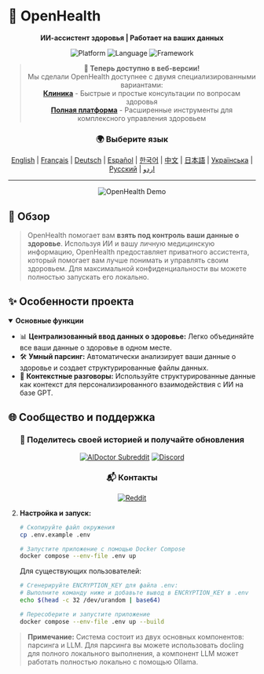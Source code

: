 # 🚀 **OpenHealth**

<div align="center">

**ИИ-ассистент здоровья | Работает на ваших данных**

<p align="center">
  <img src="https://img.shields.io/badge/Platform-Web-blue?style=for-the-badge" alt="Platform">
  <img src="https://img.shields.io/badge/Language-TypeScript-blue?style=for-the-badge" alt="Language">
  <img src="https://img.shields.io/badge/Framework-Next.js-black?style=for-the-badge" alt="Framework">
</p>

> **📢 Теперь доступно в веб-версии!**  
> Мы сделали OpenHealth доступнее с двумя специализированными вариантами:  
> **[Клиника](https://qna.open-health.me/)** - Быстрые и простые консультации по вопросам здоровья  
> **[Полная платформа](https://www.open-health.me/)** - Расширенные инструменты для комплексного управления здоровьем

### 🌍 Выберите язык
[English](../../README.md) | [Français](README.fr.md) | [Deutsch](README.de.md) | [Español](README.es.md) | [한국어](README.ko.md) | [中文](README.zh.md) | [日本語](README.ja.md) | [Українська](README.uk.md) | [Русский](README.ru.md) | [اردو](README.ur.md)

</div>

---

<p align="center">
  <img src="/intro/openhealth.avif" alt="OpenHealth Demo">
</p>

## 🌟 Обзор

> OpenHealth помогает вам **взять под контроль ваши данные о здоровье**. Используя ИИ и вашу личную медицинскую информацию,
> OpenHealth предоставляет приватного ассистента, который помогает вам лучше понимать и управлять своим здоровьем. Для максимальной конфиденциальности вы можете полностью запускать его локально.

## ✨ Особенности проекта

<details open>
<summary><b>Основные функции</b></summary>

- 📊 **Централизованный ввод данных о здоровье:** Легко объединяйте все ваши данные о здоровье в одном месте.
- 🛠️ **Умный парсинг:** Автоматически анализирует ваши данные о здоровье и создает структурированные файлы данных.
- 🤝 **Контекстные разговоры:** Используйте структурированные данные как контекст для персонализированного взаимодействия с ИИ на базе GPT.

</details>

## 🌐 Сообщество и поддержка

<div align="center">

### 💫 Поделитесь своей историей и получайте обновления
[![AIDoctor Subreddit](https://img.shields.io/badge/r/AIDoctor-FF4500?style=for-the-badge&logo=reddit&logoColor=white)](https://www.reddit.com/r/AIDoctor/)
[![Discord](https://img.shields.io/badge/Discord-7289DA?style=for-the-badge&logo=discord&logoColor=white)](https://discord.gg/B9K654g4wf)

### 📬 Контакты
[![Reddit](https://img.shields.io/badge/Reddit-FF4500?style=for-the-badge&logo=reddit&logoColor=white)](https://www.reddit.com/user/Dry_Steak30/)

</div>

2. **Настройка и запуск:**
   ```bash
   # Скопируйте файл окружения
   cp .env.example .env

   # Запустите приложение с помощью Docker Compose
   docker compose --env-file .env up
   ```

   Для существующих пользователей:
   ```bash
   # Сгенерируйте ENCRYPTION_KEY для файла .env:
   # Выполните команду ниже и добавьте вывод в ENCRYPTION_KEY в .env
   echo $(head -c 32 /dev/urandom | base64)

   # Пересоберите и запустите приложение
   docker compose --env-file .env up --build
   ```

> **Примечание:** Система состоит из двух основных компонентов: парсинга и LLM. Для парсинга вы можете использовать docling для полного локального выполнения, а компонент LLM может работать полностью локально с помощью Ollama. 